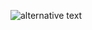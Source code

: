 ![alternative text](http://www.plantuml.com/plantuml/proxy?cache=no&src=https://raw.githubusercontent.com/robertyu/next_tabs/main/test.puml)
